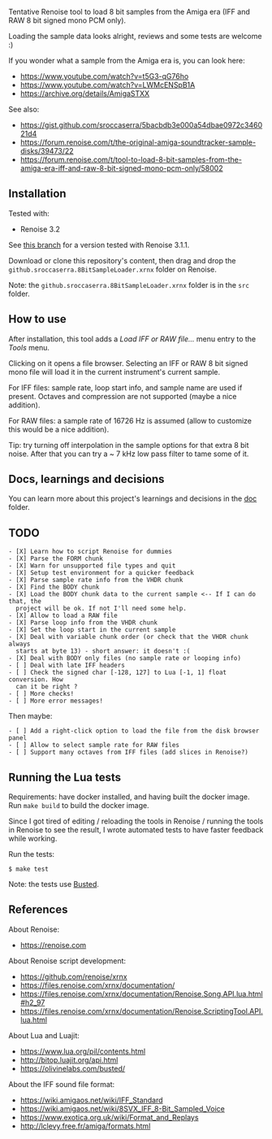 Tentative Renoise tool to load 8 bit samples from the Amiga era (IFF and RAW 8 bit signed mono PCM only).

Loading the sample data looks alright, reviews and some tests are welcome :)

If you wonder what a sample from the Amiga era is, you can look here:

- <https://www.youtube.com/watch?v=t5G3-qG76ho>
- <https://www.youtube.com/watch?v=LWMcENSpB1A>
- <https://archive.org/details/AmigaSTXX>

See also:

- <https://gist.github.com/sroccaserra/5bacbdb3e000a54dbae0972c346021d4>
- <https://forum.renoise.com/t/the-original-amiga-soundtracker-sample-disks/39473/22>
- <https://forum.renoise.com/t/tool-to-load-8-bit-samples-from-the-amiga-era-iff-and-raw-8-bit-signed-mono-pcm-only/58002>

## Installation

Tested with:

- Renoise 3.2

See [this branch](https://github.com/sroccaserra/renoise-8-bit-sample-loader/tree/renoise-3-1-1) for a version tested with Renoise 3.1.1.

Download or clone this repository's content, then drag and drop the
`github.sroccaserra.8BitSampleLoader.xrnx` folder on Renoise.

Note: the `github.sroccaserra.8BitSampleLoader.xrnx` folder is in the `src`
folder.

## How to use

After installation, this tool adds a _Load IFF or RAW file..._ menu entry to
the _Tools_ menu.

Clicking on it opens a file browser. Selecting an IFF or RAW 8 bit signed mono
file will load it in the current instrument's current sample.

For IFF files: sample rate, loop start info, and sample name are used if
present. Octaves and compression are not supported (maybe a nice addition).

For RAW files: a sample rate of 16726 Hz is assumed (allow to customize this
would be a nice addition).

Tip: try turning off interpolation in the sample options for that extra 8 bit
noise. After that you can try a ~ 7 kHz low pass filter to tame some of it.

## Docs, learnings and decisions

You can learn more about this project's learnings and decisions in the
[doc](doc) folder.

## TODO

```
- [X] Learn how to script Renoise for dummies
- [X] Parse the FORM chunk
- [X] Warn for unsupported file types and quit
- [X] Setup test environment for a quicker feedback
- [X] Parse sample rate info from the VHDR chunk
- [X] Find the BODY chunk
- [X] Load the BODY chunk data to the current sample <-- If I can do that, the
  project will be ok. If not I'll need some help.
- [X] Allow to load a RAW file
- [X] Parse loop info from the VHDR chunk
- [X] Set the loop start in the current sample
- [X] Deal with variable chunk order (or check that the VHDR chunk always
  starts at byte 13) - short answer: it doesn't :(
- [X] Deal with BODY only files (no sample rate or looping info)
- [ ] Deal with late IFF headers
- [ ] Check the signed char [-128, 127] to Lua [-1, 1] float conversion. How
  can it be right ?
- [ ] More checks!
- [ ] More error messages!
```

Then maybe:

```
- [ ] Add a right-click option to load the file from the disk browser panel
- [ ] Allow to select sample rate for RAW files
- [ ] Support many octaves from IFF files (add slices in Renoise?)
```

## Running the Lua tests

Requirements: have docker installed, and having built the docker image. Run
`make build` to build the docker image.

Since I got tired of editing / reloading the tools in Renoise / running the
tools in Renoise to see the result, I wrote automated tests to have faster
feedback while working.

Run the tests:

```
$ make test
```

Note: the tests use [Busted](https://olivinelabs.com/busted/).

## References

About Renoise:

- <https://renoise.com>

About Renoise script development:

- <https://github.com/renoise/xrnx>
- <https://files.renoise.com/xrnx/documentation/>
- <https://files.renoise.com/xrnx/documentation/Renoise.Song.API.lua.html#h2_97>
- <https://files.renoise.com/xrnx/documentation/Renoise.ScriptingTool.API.lua.html>

About Lua and Luajit:

- <https://www.lua.org/pil/contents.html>
- <http://bitop.luajit.org/api.html>
- <https://olivinelabs.com/busted/>

About the IFF sound file format:

- <https://wiki.amigaos.net/wiki/IFF_Standard>
- <https://wiki.amigaos.net/wiki/8SVX_IFF_8-Bit_Sampled_Voice>
- <https://www.exotica.org.uk/wiki/Format_and_Replays>
- <http://lclevy.free.fr/amiga/formats.html>
